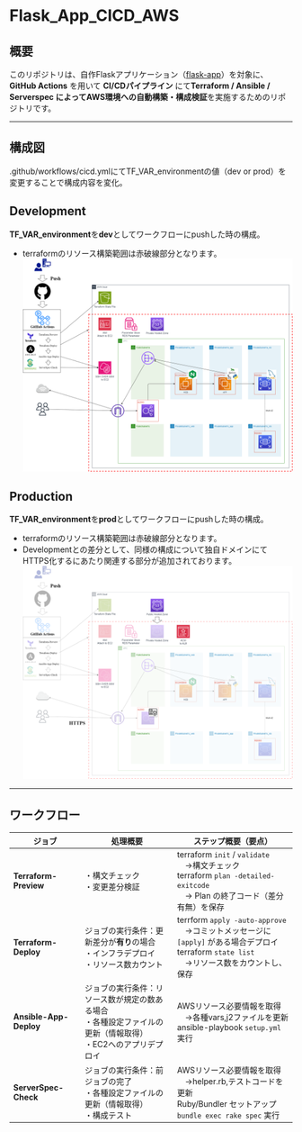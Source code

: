 # Flask_App_CICD_AWS

## 概要

このリポジトリは、自作Flaskアプリケーション（[flask-app](https://github.com/tomi050403/flask-app)）を対象に、
**GitHub Actions** を用いて **CI/CDパイプライン** にて**Terraform / Ansible / Serverspec によってAWS環境への自動構築・構成検証**を実施するためのリポジトリです。

---

## 構成図
.github/workflows/cicd.ymlにてTF_VAR_environmentの値（dev or prod）を変更することで構成内容を変化。

## Development
**TF_VAR_environment**を**dev**としてワークフローにpushした時の構成。<br>
- terraformのリソース構築範囲は赤破線部分となります。
![image](figure/figure_dev.png)  <br>
## Production
**TF_VAR_environment**を**prod**としてワークフローにpushした時の構成。
- terraformのリソース構築範囲は赤破線部分となります。
- Developmentとの差分として、同様の構成について独自ドメインにてHTTPS化するにあたり関連する部分が追加されております。<br>
![image](figure/figure_add_prod.png)  <br>


---

## ワークフロー

| ジョブ | 処理概要 | ステップ概要（要点）|
| ------ | -------- | --------------------- |
| **Terraform-Preview**  | ・構文チェック <br>・変更差分検証 | terraform `init` / `validate` <br>　→構文チェック <br>terraform `plan -detailed-exitcode`<br>　→ Plan の終了コード（差分有無）を保存 |
| **Terraform-Deploy**   | ジョブの実行条件：更新差分が**有り**の場合<br>・インフラデプロイ <br>・リソース数カウント|terrform `apply -auto-approve`<br>　→コミットメッセージに `[apply]` がある場合デプロイ <br> terraform `state list` <br>　→リソース数をカウントし、保存|
| **Ansible-App-Deploy** | ジョブの実行条件：リソース数が規定の数ある場合<br>・各種設定ファイルの更新（情報取得）<br>・EC2へのアプリデプロイ | AWSリソース必要情報を取得<br>　→各種vars,j2ファイルを更新 <br>ansible-playbook `setup.yml` 実行 |
| **ServerSpec-Check**   | ジョブの実行条件：前ジョブの完了<br>・各種設定ファイルの更新（情報取得）<br>・構成テスト | AWSリソース必要情報を取得<br>　→helper.rb,テストコードを更新<br>Ruby/Bundler セットアップ<br>`bundle exec rake spec` 実行|
